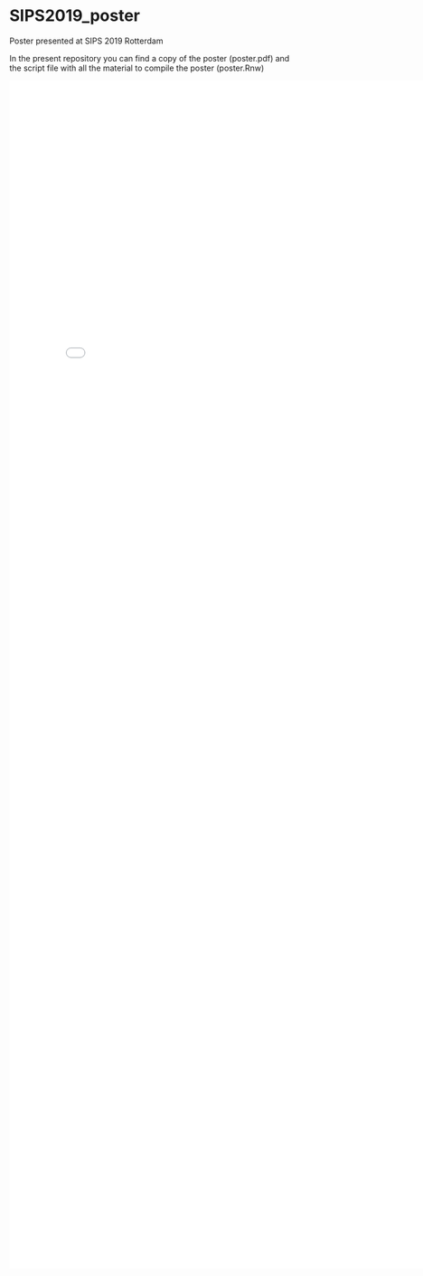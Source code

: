 # SIPS2019_poster
Poster presented at SIPS 2019 Rotterdam

In the present repository you can find a copy of the poster (poster.pdf) and the script file with all the material to compile the poster (poster.Rnw) 

<embed src="poster.pdf" width="800px" height="2100px" />
